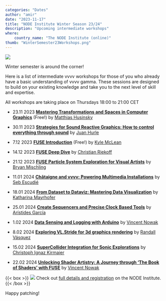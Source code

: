 ```yaml
---
categories: "Dates"
author: "amir"
date: "2023-11-17"
title: "NODE Institute Winter Season 23/24"
description: "Upcoming intermediate workshops"
where: 
    country_name: "The NODE Institute (online)"
thumb: "WinterSemester23Workshops.png"
---
```


![](WinterSemester23Workshops.png) 

Winter semester is around the corner!

Here is a list of intermediate vvvv workshops for those of you who already have a basic understanding of vvvv gamma. These sessions are designed to build on your existing knowledge and take you to the next level of skill and expertise.

All workshops are taking place on Thursdays 18:00 to 21:00 CET


- 23.11 2023
**[Mastering Transformations and Spaces in Computer Graphics](https://thenodeinstitute.org/courses/ws23-vvvv-12-mastering-transformations-and-spaces-in-computer-graphics/)** (Free!) by [Matthias Husinsky](https://www.fhstp.ac.at/en/about-us/staff-a-z/husinsky-matthias)

- 30.11 2023
**[Strategies for Sound Reactive Graphics: How to control everything through sound](https://thenodeinstitute.org/courses/ws23-vvvv-02-how-to-control-everything-through-sound/)** by [Juan Hurle](http://juanhurle.com/) 

- 7.12 2023
**[FUSE Introduction](https://thenodeinstitute.org/courses/ws23-vvvv-03-fuse-introduction/)** (Free!) by [Kyle McLean](https://www.everyoneishappy.com/)


- 14.12 2023
**[FUSE Deep Dive](https://thenodeinstitute.org/courses/ws23-vvvv-04-fuse-deep-dive/)** by [Christian Riekoff](https://www.riekoff.com/)
 


- 21.12 2023
**[FUSE Particle System Exploration for Visual Artists](https://thenodeinstitute.org/courses/ws23-vvvv-05-fuse-particle-system-exploration-for-visual-artists/)** by [Bryan Mischling](gegenlicht.tv)
 


- 11.01 2024
**[Châtaigne and vvvv: Powering Multimedia Installations](https://thenodeinstitute.org/courses/ws23-vvvv-06-powering-multimedia-installations-with-chataigne-and-vvvv/)** by [Seb Escudié](https://sebescudie.github.io/)
 



- 18.01 2024
**[From Dataset to Dataviz: Mastering Data Visualization](https://thenodeinstitute.org/courses/ws23-vvvv-07-mastering-data-visualization-in-vvvv-gamma/)** by [Katharina Mayrhofer](https://www.katharinamayrhofer.net/wp/)




- 25.01 2024
**[Create Sequencers and Precise Clock Based Tools](https://thenodeinstitute.org/courses/ws23-vvvv-08-create-sequencers-and-precise-clock-based-tools-in-vvvv-gamma/)** by [Arístides García](https://www.aristidesgarcia.de/)




- 1.02 2024
**[Data Sensing and Logging with Arduino](https://thenodeinstitute.org/courses/ws23-vvvv-09-data-sensing-and-logging-with-arduino-and-vvvv/)** by [Vincent Nowak](https://discourse.vvvv.org/u/vincent.now/summary)
 


- 8.02 2024
**[ Exploring VL.Stride for 3d graphics rendering](https://thenodeinstitute.org/courses/ws23-vvvv-10-exploring-vl-stride-for-3d-graphics-rendering-in-vvvv/)** by [Randall Vásquez](https://nodeforum.org/people/randall-vazquez/)
 


- 15.02 2024
**[SuperCollider Integration for Sonic Explorations](https://thenodeinstitute.org/courses/ws23-vvvv-11-supercollider-integration-for-sonic-explorations-in-vvvv-gamma/)** by [Christoph Ignaz Kirmaier](https://vimeo.com/threeeeight/)
 

- 22.02 2024
**[Unlocking Shader Artistry: A Journey through ‘The Book of Shaders’ with FUSE](https://thenodeinstitute.org/courses/ws23-vvvv-12-book-of-shaders/)** by [Vincent Nowak](https://discourse.vvvv.org/u/vincent.now/summary)
 




{{< box >}}
 ![](TNI.png)  Check out [full details and registration](https://thenodeinstitute.org/ws23-vvvv-intermediates/) on the NODE Institute.
{{< /box >}}



Happy patching!